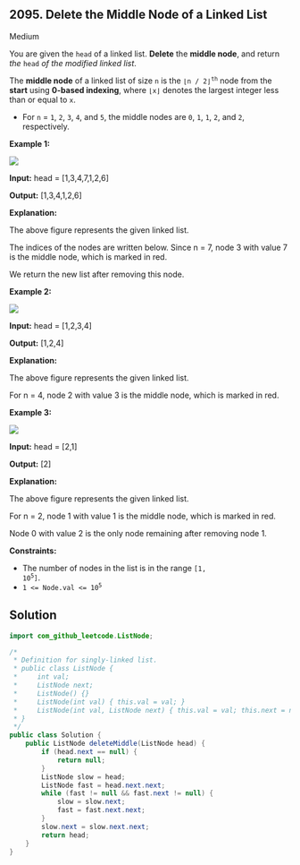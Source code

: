 ## 2095\. Delete the Middle Node of a Linked List

Medium

You are given the `head` of a linked list. **Delete** the **middle node**, and return _the_ `head` _of the modified linked list_.

The **middle node** of a linked list of size `n` is the <code>⌊n / 2⌋<sup>th</sup></code> node from the **start** using **0-based indexing**, where `⌊x⌋` denotes the largest integer less than or equal to `x`.

*   For `n` = `1`, `2`, `3`, `4`, and `5`, the middle nodes are `0`, `1`, `1`, `2`, and `2`, respectively.

**Example 1:**

![](https://assets.leetcode.com/uploads/2021/11/16/eg1drawio.png)

**Input:** head = [1,3,4,7,1,2,6]

**Output:** [1,3,4,1,2,6]

**Explanation:**

The above figure represents the given linked list.

The indices of the nodes are written below. Since n = 7, node 3 with value 7 is the middle node, which is marked in red.

We return the new list after removing this node. 

**Example 2:**

![](https://assets.leetcode.com/uploads/2021/11/16/eg2drawio.png)

**Input:** head = [1,2,3,4]

**Output:** [1,2,4]

**Explanation:**

The above figure represents the given linked list.

For n = 4, node 2 with value 3 is the middle node, which is marked in red. 

**Example 3:**

![](https://assets.leetcode.com/uploads/2021/11/16/eg3drawio.png)

**Input:** head = [2,1]

**Output:** [2]

**Explanation:**

The above figure represents the given linked list.

For n = 2, node 1 with value 1 is the middle node, which is marked in red.

Node 0 with value 2 is the only node remaining after removing node 1.

**Constraints:**

*   The number of nodes in the list is in the range <code>[1, 10<sup>5</sup>]</code>.
*   <code>1 <= Node.val <= 10<sup>5</sup></code>

## Solution

```java
import com_github_leetcode.ListNode;

/*
 * Definition for singly-linked list.
 * public class ListNode {
 *     int val;
 *     ListNode next;
 *     ListNode() {}
 *     ListNode(int val) { this.val = val; }
 *     ListNode(int val, ListNode next) { this.val = val; this.next = next; }
 * }
 */
public class Solution {
    public ListNode deleteMiddle(ListNode head) {
        if (head.next == null) {
            return null;
        }
        ListNode slow = head;
        ListNode fast = head.next.next;
        while (fast != null && fast.next != null) {
            slow = slow.next;
            fast = fast.next.next;
        }
        slow.next = slow.next.next;
        return head;
    }
}
```